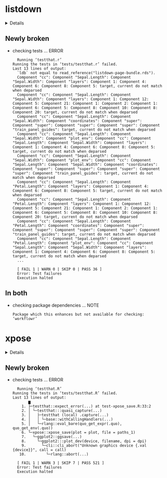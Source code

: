 # listdown

<details>

* Version: 0.5.4
* GitHub: https://github.com/kaneplusplus/listdown
* Source code: https://github.com/cran/listdown
* Date/Publication: 2022-11-09 14:50:02 UTC
* Number of recursive dependencies: 74

Run `cloud_details(, "listdown")` for more info

</details>

## Newly broken

*   checking tests ... ERROR
    ```
      Running ‘testthat.r’
    Running the tests in ‘tests/testthat.r’ failed.
    Last 13 lines of output:
      `ldb` not equal to read_reference("listdown-page-bundle.rds").
      Component "cc": Component "Sepal.Length": Component "Sepal.Width": Component "layers": Component 1: Component 4: Component 6: Component 8: Component 5: target, current do not match when deparsed
      Component "cc": Component "Sepal.Length": Component "Sepal.Width": Component "layers": Component 1: Component 12: Component 5: Component 21: Component 1: Component 2: Component 1: Component 6: Component 5: Component 8: Component 10: Component 8: Component 20: target, current do not match when deparsed
      Component "cc": Component "Sepal.Length": Component "Sepal.Width": Component "coordinates": Component "super": Component "super": Component "super": Component "super": Component "train_panel_guides": target, current do not match when deparsed
      Component "cc": Component "Sepal.Length": Component "Sepal.Width": Component "plot_env": Component "cc": Component "Sepal.Length": Component "Sepal.Width": Component "layers": Component 1: Component 4: Component 6: Component 8: Component 5: target, current do not match when deparsed
      Component "cc": Component "Sepal.Length": Component "Sepal.Width": Component "plot_env": Component "cc": Component "Sepal.Length": Component "Sepal.Width": Component "coordinates": Component "super": Component "super": Component "super": Component "super": Component "train_panel_guides": target, current do not match when deparsed
      Component "cc": Component "Sepal.Length": Component "Petal.Length": Component "layers": Component 1: Component 4: Component 6: Component 8: Component 5: target, current do not match when deparsed
      Component "cc": Component "Sepal.Length": Component "Petal.Length": Component "layers": Component 1: Component 12: Component 5: Component 21: Component 1: Component 2: Component 1: Component 6: Component 5: Component 8: Component 10: Component 8: Component 20: target, current do not match when deparsed
      Component "cc": Component "Sepal.Length": Component "Petal.Length": Component "coordinates": Component "super": Component "super": Component "super": Component "super": Component "train_panel_guides": target, current do not match when deparsed
      Component "cc": Component "Sepal.Length": Component "Petal.Length": Component "plot_env": Component "cc": Component "Sepal.Length": Component "Sepal.Width": Component "layers": Component 1: Component 4: Component 6: Component 8: Component 5: target, current do not match when deparsed
      ...
      
      [ FAIL 1 | WARN 0 | SKIP 0 | PASS 36 ]
      Error: Test failures
      Execution halted
    ```

## In both

*   checking package dependencies ... NOTE
    ```
    Package which this enhances but not available for checking: ‘workflowr’
    ```

# xpose

<details>

* Version: 0.4.14
* GitHub: https://github.com/UUPharmacometrics/xpose
* Source code: https://github.com/cran/xpose
* Date/Publication: 2022-11-07 22:30:02 UTC
* Number of recursive dependencies: 108

Run `cloud_details(, "xpose")` for more info

</details>

## Newly broken

*   checking tests ... ERROR
    ```
      Running ‘testthat.R’
    Running the tests in ‘tests/testthat.R’ failed.
    Last 13 lines of output:
           ▆
        1. ├─testthat::expect_error(...) at test-xpose_save.R:33:2
        2. │ └─testthat:::quasi_capture(...)
        3. │   ├─testthat (local) .capture(...)
        4. │   │ └─base::withCallingHandlers(...)
        5. │   └─rlang::eval_bare(quo_get_expr(.quo), quo_get_env(.quo))
        6. └─xpose::xpose_save(plot = plot, file = paths_1)
        7.   └─ggplot2::ggsave(...)
        8.     └─ggplot2:::plot_dev(device, filename, dpi = dpi)
        9.       └─cli::cli_abort("Unknown graphics device {.val {device}}", call = call)
       10.         └─rlang::abort(...)
      
      [ FAIL 1 | WARN 3 | SKIP 7 | PASS 521 ]
      Error: Test failures
      Execution halted
    ```

